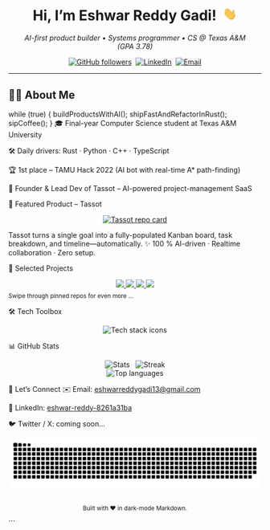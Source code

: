 <h1 align="center">
  Hi, I’m <strong>Eshwar&nbsp;Reddy&nbsp;Gadi</strong>!&nbsp;
  <img src="https://raw.githubusercontent.com/ABSphreak/ABSphreak/master/gifs/Hi.gif" width="28" alt="wave">
</h1>

<p align="center">
  <em>AI-first product builder • Systems programmer • CS @ Texas&nbsp;A&amp;M (GPA&nbsp;3.78)</em>
</p>

<p align="center">
  <a href="https://github.com/EshwarReddy13"><img src="https://img.shields.io/github/followers/EshwarReddy13?label=GitHub&style=social" alt="GitHub followers"></a>&nbsp;
  <a href="https://linkedin.com/in/eshwar-reddy-8261a31ba"><img src="https://img.shields.io/badge/Linked-In-blue?logo=linkedin&logoColor=white" alt="LinkedIn"></a>&nbsp;
  <a href="mailto:eshwarreddygadi13@gmail.com"><img src="https://img.shields.io/badge/Email-Say&nbsp;hi!-d14836?logo=gmail&logoColor=white" alt="Email"></a>
</p>

---

## 🧑‍💻 About&nbsp;Me

while (true) {
    buildProductsWithAI();
    shipFastAndRefactorInRust();
    sipCoffee();
}
🎓 Final-year Computer Science student at Texas A&M University

🛠 Daily drivers: Rust · Python · C++ · TypeScript

🏆 1st place – TAMU Hack 2022 (AI bot with real-time A* path-finding)

🚀 Founder & Lead Dev of Tassot – AI-powered project-management SaaS

🚀 Featured Product – Tassot
<p align="center"> <a href="https://github.com/EshwarReddy13/Tassot"> <img src="https://github-readme-stats.vercel.app/api/pin/?username=EshwarReddy13&repo=Tassot&theme=tokyonight&show_owner=true" alt="Tassot repo card"> </a> </p>
Tassot turns a single goal into a fully-populated Kanban board, task breakdown, and timeline—automatically.
✨ 100 % AI-driven · Realtime collaboration · Zero setup.

📌 Selected Projects
<div align="center"> <a href="https://github.com/EshwarReddy13/RealEst"> <img src="https://github-readme-stats.vercel.app/api/pin/?username=EshwarReddy13&repo=RealEst&theme=tokyonight" /> </a> <a href="https://github.com/EshwarReddy13/pos-system"> <img src="https://github-readme-stats.vercel.app/api/pin/?username=EshwarReddy13&repo=pos-system&theme=tokyonight" /> </a> <a href="https://github.com/EshwarReddy13/Seatgull-Backend"> <img src="https://github-readme-stats.vercel.app/api/pin/?username=EshwarReddy13&repo=Seatgull-Backend&theme=tokyonight" /> </a> <a href="https://github.com/EshwarReddy13/ML-Playground"> <img src="https://github-readme-stats.vercel.app/api/pin/?username=EshwarReddy13&repo=ML-Playground&theme=tokyonight" /> </a> </div>
<sub align="center">Swipe through pinned repos for even more …</sub>

🛠 Tech Toolbox
<p align="center"> <img src="https://skillicons.dev/icons?i=rust,python,cpp,ts,js,nodejs,react,nextjs,flutter,tailwind,docker,kubernetes,postgres,mongodb,redis,aws,gcp,firebase,linux,git,vscode,figma&theme=dark" alt="Tech stack icons"> </p>
📊 GitHub Stats
<p align="center"> <img src="https://github-readme-stats.vercel.app/api?username=EshwarReddy13&show_icons=true&theme=tokyonight&include_all_commits=true" width="420" alt="Stats">&nbsp;&nbsp; <img src="https://github-readme-streak-stats.herokuapp.com/?user=EshwarReddy13&theme=tokyonight" width="410" alt="Streak"><br> <img src="https://github-readme-stats.vercel.app/api/top-langs/?username=EshwarReddy13&layout=compact&theme=tokyonight" width="320" alt="Top languages"> </p>
🤝 Let’s Connect
✉️ Email: <a href="mailto:eshwarreddygadi13@gmail.com">eshwarreddygadi13@gmail.com</a>

💼 LinkedIn: <a href="https://linkedin.com/in/eshwar-reddy-8261a31ba">eshwar-reddy-8261a31ba</a>

🐦 Twitter / X: coming soon…

<p align="center"> <img src="https://raw.githubusercontent.com/platane/snk/output/github-contribution-grid-snake-dark.svg" alt="Snake animation"> </p> <p align="center"><sub>Built with ❤️ in dark-mode Markdown.</sub></p> ```
